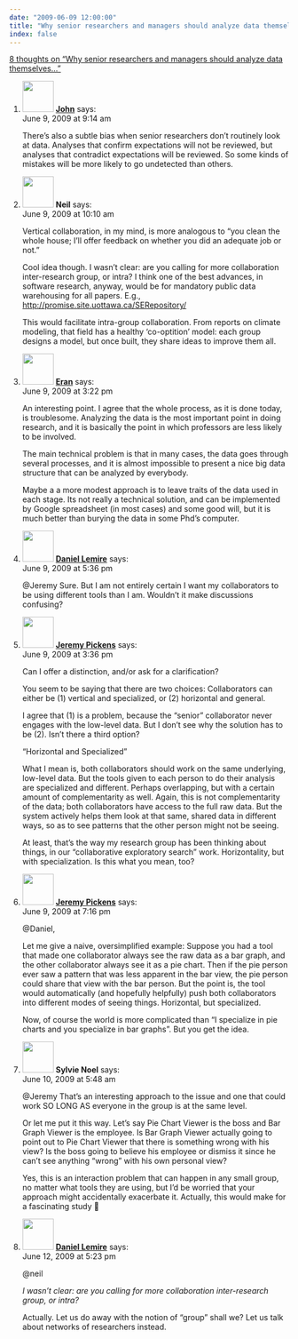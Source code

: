 ```yaml
---
date: "2009-06-09 12:00:00"
title: "Why senior researchers and managers should analyze data themselves&#8230;"
index: false
---
```


[8 thoughts on &ldquo;Why senior researchers and managers should analyze data themselves&#8230;&rdquo;](/lemire/blog/2009/06-09-why-senior-researchers-and-managers-should-analyze-data-themselves)

<ol class="comment-list">
<li id="comment-50958" class="comment even thread-even depth-1">
<div class="comment-author vcard">
<img alt src="https://secure.gravatar.com/avatar/a7f4f9dcbbf1d46d660b0a6c98435751?s=56&#038;d=mm&#038;r=g" srcset="https://secure.gravatar.com/avatar/a7f4f9dcbbf1d46d660b0a6c98435751?s=112&#038;d=mm&#038;r=g 2x" class="avatar avatar-56 photo" height="56" width="56" decoding="async" /> <b class="fn"><a href="http://www.johndcook.com/blog/" class="url" rel="ugc external nofollow">John</a></b> <span class="says">says:</span> </div>
<div class="comment-metadata"><time datetime="2009-06-09T09:14:36+00:00">June 9, 2009 at 9:14 am</time></a> </div>
<div class="comment-content">
<p>There&rsquo;s also a subtle bias when senior researchers don&rsquo;t routinely look at data. Analyses that confirm expectations will not be reviewed, but analyses that contradict expectations will be reviewed. So some kinds of mistakes will be more likely to go undetected than others.</p>
</div>
</li>
<li id="comment-50960" class="comment odd alt thread-odd thread-alt depth-1">
<div class="comment-author vcard">
<img alt src="https://secure.gravatar.com/avatar/b6af945494dac892fb05b471e1fb5e80?s=56&#038;d=mm&#038;r=g" srcset="https://secure.gravatar.com/avatar/b6af945494dac892fb05b471e1fb5e80?s=112&#038;d=mm&#038;r=g 2x" class="avatar avatar-56 photo" height="56" width="56" decoding="async" /> <b class="fn">Neil</b> <span class="says">says:</span> </div>
<div class="comment-metadata"><time datetime="2009-06-09T10:10:54+00:00">June 9, 2009 at 10:10 am</time></a> </div>
<div class="comment-content">
<p>Vertical collaboration, in my mind, is more analogous to &ldquo;you clean the whole house; I&rsquo;ll offer feedback on whether you did an adequate job or not.&rdquo;</p>
<p>Cool idea though. I wasn&rsquo;t clear: are you calling for more collaboration inter-research group, or intra? I think one of the best advances, in software research, anyway, would be for mandatory public data warehousing for all papers. E.g., <a href="http://promise.site.uottawa.ca/SERepository/" rel="nofollow ugc">http://promise.site.uottawa.ca/SERepository/</a></p>
<p>This would facilitate intra-group collaboration. From reports on climate modeling, that field has a healthy &lsquo;co-optition&rsquo; model: each group designs a model, but once built, they share ideas to improve them all.</p>
</div>
</li>
<li id="comment-50961" class="comment even thread-even depth-1">
<div class="comment-author vcard">
<img alt src="https://secure.gravatar.com/avatar/12301e9284faf8b9354e7f924d8e6abf?s=56&#038;d=mm&#038;r=g" srcset="https://secure.gravatar.com/avatar/12301e9284faf8b9354e7f924d8e6abf?s=112&#038;d=mm&#038;r=g 2x" class="avatar avatar-56 photo" height="56" width="56" loading="lazy" decoding="async" /> <b class="fn"><a href="https://useroriented.wordpress.com/" class="url" rel="ugc external nofollow">Eran</a></b> <span class="says">says:</span> </div>
<div class="comment-metadata"><time datetime="2009-06-09T15:22:49+00:00">June 9, 2009 at 3:22 pm</time></a> </div>
<div class="comment-content">
<p>An interesting point. I agree that the whole process, as it is done today, is troublesome. Analyzing the data is the most important point in doing research, and it is basically the point in which professors are less likely to be involved.</p>
<p>The main technical problem is that in many cases, the data goes through several processes, and it is almost impossible to present a nice big data structure that can be analyzed by everybody. </p>
<p>Maybe a a more modest approach is to leave traits of the data used in each stage. Its not really a technical solution, and can be implemented by Google spreadsheet (in most cases) and some good will, but it is much better than burying the data in some Phd&rsquo;s computer.</p>
</div>
</li>
<li id="comment-50963" class="comment byuser comment-author-lemire bypostauthor odd alt thread-odd thread-alt depth-1">
<div class="comment-author vcard">
<img alt src="https://secure.gravatar.com/avatar/2ca999bef9535950f5b84281a4dab006?s=56&#038;d=mm&#038;r=g" srcset="https://secure.gravatar.com/avatar/2ca999bef9535950f5b84281a4dab006?s=112&#038;d=mm&#038;r=g 2x" class="avatar avatar-56 photo" height="56" width="56" loading="lazy" decoding="async" /> <b class="fn"><a href="https://lemire.me/blog/" class="url" rel="ugc">Daniel Lemire</a></b> <span class="says">says:</span> </div>
<div class="comment-metadata"><time datetime="2009-06-09T17:36:36+00:00">June 9, 2009 at 5:36 pm</time></a> </div>
<div class="comment-content">
<p>@Jeremy Sure. But I am not entirely certain I want my collaborators to be using different tools than I am. Wouldn&rsquo;t it make discussions confusing?</p>
</div>
</li>
<li id="comment-50962" class="comment even thread-even depth-1">
<div class="comment-author vcard">
<img alt src="https://secure.gravatar.com/avatar/a05d00c7d0b4dba76793b2dae0644bb0?s=56&#038;d=mm&#038;r=g" srcset="https://secure.gravatar.com/avatar/a05d00c7d0b4dba76793b2dae0644bb0?s=112&#038;d=mm&#038;r=g 2x" class="avatar avatar-56 photo" height="56" width="56" loading="lazy" decoding="async" /> <b class="fn"><a href="http://irgupf.com" class="url" rel="ugc external nofollow">Jeremy Pickens</a></b> <span class="says">says:</span> </div>
<div class="comment-metadata"><time datetime="2009-06-09T15:36:45+00:00">June 9, 2009 at 3:36 pm</time></a> </div>
<div class="comment-content">
<p>Can I offer a distinction, and/or ask for a clarification?</p>
<p>You seem to be saying that there are two choices: Collaborators can either be (1) vertical and specialized, or (2) horizontal and general. </p>
<p>I agree that (1) is a problem, because the &ldquo;senior&rdquo; collaborator never engages with the low-level data. But I don&rsquo;t see why the solution has to be (2). Isn&rsquo;t there a third option?</p>
<p>&ldquo;Horizontal and Specialized&rdquo;</p>
<p>What I mean is, both collaborators should work on the same underlying, low-level data. But the tools given to each person to do their analysis are specialized and different. Perhaps overlapping, but with a certain amount of complementarity as well. Again, this is not complementarity of the data; both collaborators have access to the full raw data. But the system actively helps them look at that same, shared data in different ways, so as to see patterns that the other person might not be seeing.</p>
<p>At least, that&rsquo;s the way my research group has been thinking about things, in our &ldquo;collaborative exploratory search&rdquo; work. Horizontality, but with specialization. Is this what you mean, too?</p>
</div>
</li>
<li id="comment-50964" class="comment odd alt thread-odd thread-alt depth-1">
<div class="comment-author vcard">
<img alt src="https://secure.gravatar.com/avatar/a05d00c7d0b4dba76793b2dae0644bb0?s=56&#038;d=mm&#038;r=g" srcset="https://secure.gravatar.com/avatar/a05d00c7d0b4dba76793b2dae0644bb0?s=112&#038;d=mm&#038;r=g 2x" class="avatar avatar-56 photo" height="56" width="56" loading="lazy" decoding="async" /> <b class="fn"><a href="http://irgupf.com" class="url" rel="ugc external nofollow">Jeremy Pickens</a></b> <span class="says">says:</span> </div>
<div class="comment-metadata"><time datetime="2009-06-09T19:16:21+00:00">June 9, 2009 at 7:16 pm</time></a> </div>
<div class="comment-content">
<p>@Daniel,</p>
<p>Let me give a naive, oversimplified example: Suppose you had a tool that made one collaborator always see the raw data as a bar graph, and the other collaborator always see it as a pie chart. Then if the pie person ever saw a pattern that was less apparent in the bar view, the pie person could share that view with the bar person. But the point is, the tool would automatically (and hopefully helpfully) push both collaborators into different modes of seeing things. Horizontal, but specialized. </p>
<p>Now, of course the world is more complicated than &ldquo;I specialize in pie charts and you specialize in bar graphs&rdquo;. But you get the idea.</p>
</div>
</li>
<li id="comment-50965" class="comment even thread-even depth-1">
<div class="comment-author vcard">
<img alt src="https://secure.gravatar.com/avatar/ed7e4cf9e8ba22e8a8f7e4e01e036708?s=56&#038;d=mm&#038;r=g" srcset="https://secure.gravatar.com/avatar/ed7e4cf9e8ba22e8a8f7e4e01e036708?s=112&#038;d=mm&#038;r=g 2x" class="avatar avatar-56 photo" height="56" width="56" loading="lazy" decoding="async" /> <b class="fn">Sylvie Noel</b> <span class="says">says:</span> </div>
<div class="comment-metadata"><time datetime="2009-06-10T05:48:46+00:00">June 10, 2009 at 5:48 am</time></a> </div>
<div class="comment-content">
<p>@Jeremy That&rsquo;s an interesting approach to the issue and one that could work SO LONG AS everyone in the group is at the same level.</p>
<p>Or let me put it this way. Let&rsquo;s say Pie Chart Viewer is the boss and Bar Graph Viewer is the employee. Is Bar Graph Viewer actually going to point out to Pie Chart Viewer that there is something wrong with his view? Is the boss going to believe his employee or dismiss it since he can&rsquo;t see anything &ldquo;wrong&rdquo; with his own personal view? </p>
<p>Yes, this is an interaction problem that can happen in any small group, no matter what tools they are using, but I&rsquo;d be worried that your approach might accidentally exacerbate it. Actually, this would make for a fascinating study 🙂</p>
</div>
</li>
<li id="comment-50976" class="comment byuser comment-author-lemire bypostauthor odd alt thread-odd thread-alt depth-1">
<div class="comment-author vcard">
<img alt src="https://secure.gravatar.com/avatar/2ca999bef9535950f5b84281a4dab006?s=56&#038;d=mm&#038;r=g" srcset="https://secure.gravatar.com/avatar/2ca999bef9535950f5b84281a4dab006?s=112&#038;d=mm&#038;r=g 2x" class="avatar avatar-56 photo" height="56" width="56" loading="lazy" decoding="async" /> <b class="fn"><a href="https://lemire.me/blog/" class="url" rel="ugc">Daniel Lemire</a></b> <span class="says">says:</span> </div>
<div class="comment-metadata"><time datetime="2009-06-12T17:23:59+00:00">June 12, 2009 at 5:23 pm</time></a> </div>
<div class="comment-content">
<p>@neil </p>
<p><i> I wasn&rsquo;t clear: are you calling for more collaboration inter-research group, or intra? </i></p>
<p>Actually. Let us do away with the notion of &ldquo;group&rdquo; shall we? Let us talk about networks of researchers instead.</p>
</div>
</li>
</ol>
